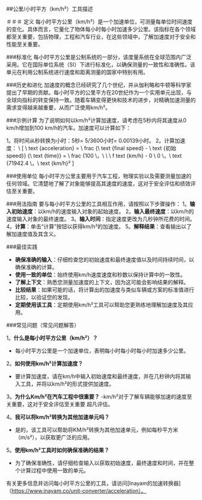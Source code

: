##公里/小时平方（km/h²）工具描述

＃＃＃ 定义
每小时平方公里（km/h²）是一个加速单位，可测量每单位时间速度的变化。具体而言，它量化了物体每小时每小时加速多少公里。该指标在各个领域都至关重要，包括物理，工程和汽车行业，在这些领域中，了解加速度对于安全和性能至关重要。

###标准化
每小时平方公里是公制系统的一部分，该度量系统在全球范围内广泛采用。它在国际单位系统（SI）下进行标准化，以确保测量的一致性和准确性。该单元在利用公制系统进行速度和距离测量的国家中特别有用。

###历史和进化
加速度的概念已经研究了几个世纪，并从伽利略和牛顿等科学家提出了早期的贡献。每小时平方的公里平方在20世纪作为一个实用单元出现，与全球向指标的转变保持一致。随着车辆变得更快和技术的进步，对精确加速测量的需求变得越来越重要，从而广泛使用km/h²。

###示例计算
为了说明如何以km/h²计算加速度，请考虑在5秒内将其速度从0 km/h增加到100 km/h的汽车。加速度可以计算如下：

1。将时间从秒转换为小时：5秒= 5/3600小时= 0.00139小时。
2。计算加速度：
\ [
\ text {acceleration} = \ frac {\ text {final speed}  -  \ text {初始speed}} {\ text {time}} = \ frac {100 \，\ \ \ f text {km/h}  -  0 \ 0 \，\ text {71942.4 \，\ text {km/h}²
\]

###使用单位
每小时平方公里主要用于汽车工程，物理实验以及需要测量加速的任何领域。它清楚地了解了对象能够提高其速度的速度，这对于安全评估和绩效评估至关重要。

###用法指南
要与每小时平方公里的工具相互作用，请按照以下步骤操作：
1。**输入初始速度**：以km/h的速度输入对象的起始速度。
2。**输入最终速度**：以km/h的速度输入对象的最终速度。
3。**输入时间**：指定速度更改为几秒钟所花费的时间。
4。**计算**：单击“计算”按钮以获得km/h²的加速度。
5。**解释结果**：查看输出以了解加速度值及其含义。

###最佳实践
-  **确保准确的输入**：仔细检查您的初始速度和最终速度值以及时间持续时间，以确保准确的计算。
-  **使用一致的单位**：始终使用km/h速度速度和秒数以保持计算中的一致性。
-  **了解上下文**：熟悉您测量加速度的上下文，因为这可能会影响结果的解释。
-  **比较结果**：如果可能的话，将计算出的加速度与类似车辆或方案的标准值进行比较，以验证您的发现。
-  **定期使用该工具**：定期使用km/h²工具可以帮助您更熟练地理解加速度及其应用。

###常见问题（常见问题解答）

1。**什么是每小时平方公里（km/h²）？**
- 每小时平方公里是一个加速单位，表明每小时每小时每小时加速多少公里。

2。**如何使用km/h²计算加速度？**
- 要计算加速度，请在km/h中输入初始速度和最终速度，并在几秒钟内将其输入工具，并将以km/h²的形式提供加速度。

3。**为什么Km/h²在汽车工程中很重要？**
-km/h²对于了解车辆能够加速的速度至关重要，这对于安全评估至关重要 超凡评估。

4。**我可以将km/h²转换为其他加速单元吗？**
- 是的，该工具可以帮助将KM/h²转换为其他加速单元，例如每秒平方米（m/s²），以获取更广泛的应用。

5。**使用km/h²工具时如何确保准确的结果？**
- 为了确保准确性，请仔细检查输入以获取初始速度，最终速度和时间，并在整个计算过程中使用一致的单元。

有关更多信息并访问每小时平方公里的工具，请访问[Inayam的加速转换器]（https://www.inayam.co/unit-converter/acceleration）。